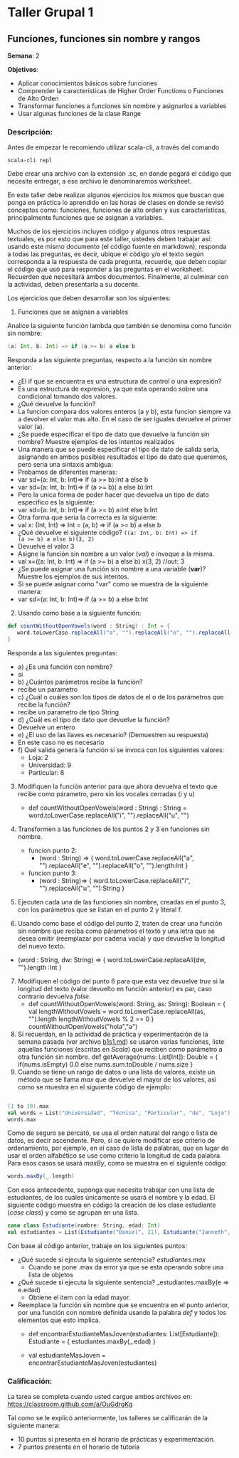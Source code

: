 # Taller Grupal  1
## Funciones, funciones sin nombre y rangos

**Semana**: 2

**Objetivos**:

- Aplicar conocimientos básicos sobre funciones
- Comprender la características de Higher Order Functions o Funciones de Alto Orden
- Transformar funciones a funciones sin nombre y asignarlos a variables
- Usar algunas funciones de la clase Range

### Descripción:

Antes de empezar le recomiendo utilizar scala-cli, a través del comando

```shell
scala-cli repl
```

Debe crear una archivo con la extensión .sc, en donde pegará el código que necesite entregar, a ese archivo le denominaremos worksheet.

En este taller debe realizar algunos ejercicios los mismos que buscan que ponga en práctica lo aprendido en las horas de clases en donde se revisó conceptos como: funciones, funciones de alto orden y sus características, principalmente funciones que se asignan a variables. 

Muchos de los ejercicios incluyen código y algunos otros respuestas textuales, es por esto que para este taller, ustedes deben trabajar así: usando este mismo documento (el código fuente en markdown), responda a todas las preguntas, es decir, ubique el código y/o el texto según corresponda a la respuesta de cada pregunta, recuerde, que deben copiar el código que usó para responder a las preguntas en el worksheet. Recuerden que necesitará ambos documentos. Finalmente, al culminar con la actividad, deben presentarla a su docente.

Los ejercicios que deben desarrollar son los siguientes:

1. Funciones que se asignan a variables

Analice la siguiente función lambda que también se denomina como función sin nombre:

```scala
(a: Int, b: Int) => if (a >= b) a else b
```

Responda a las siguiente preguntas, respecto a la función sin nombre anterior:

- ¿El if que se encuentra es una estructura de control o una expresión?
- Es una estructura de expresion, ya que esta operando sobre una condicional tomando dos valores.
- ¿Qué devuelve la función?
- La funcion compara dos valores enteros (a y b), esta funcion siempre va a devolver el valor mas alto. En el caso de ser iguales devuelve el primer valor (a).
- ¿Se puede especificar el tipo de dato que devuelve la función sin nombre? Muestre ejemplos de los intentos realizados 
- Una manera que se puede especificar el tipo de dato de salida seria, asignando en ambos posibles resultados el tipo de dato que queremos, pero seria una sintaxis ambigua:
- Probamos de diferentes maneras:
- var sd=(a: Int, b: Int)=> if (a >= b):Int a else b
- var sd=(a: Int, b: Int)=> if (a >= b)( a else b):Int
- Pero la unica forma de poder hacer que devuelva un tipo de dato especifico es la siguiente:
- var sd=(a: Int, b: Int)=> if (a >= b) a:Int else b:Int
- Otra forma que seria la correcta es la siguiente:
- val x: (Int, Int) => Int = (a, b) => if (a >= b) a else b
- ¿Qué devuelve el siguiente código? <code>((a: Int, b: Int) => if (a >= b) a else b)(3, 2)</code>
- Devuelve el valor 3
- Asigne la función sin nombre a un valor (_val_) e invoque a la misma.
- val x=((a: Int, b: Int) => if (a >= b) a else b)
  x(3, 2) //out: 3
- ¿Se puede asignar una función sin nombre a una variable (**var**)? Muestre los ejemplos de sus intentos.
- Si se puede asignar como "var" como se muestra de la siguiente manera:
- var sd=(a: Int, b: Int)=> if (a >= b) a else b:Int

2. Usando como base a la siguiente función:

```scala
def countWithoutOpenVowels(word : String) : Int = { 
   word.toLowerCase.replaceAll("a", "").replaceAll("e", "").replaceAll("o", "").length
}
```
Responda a las siguientes preguntas:

   - a) ¿Es una función con nombre? 
   - si
   - b) ¿Cuántos parámetros recibe la función?
   - recibe un parametro
   - c) ¿Cuál o cuáles son los tipos de datos de el o de los parámetros que recibe la función?
   - recibe un parametro de tipo String
   - d) ¿Cuál es el tipo de dato que devuelve la función?
   - Devuelve un entero
   - e) ¿El uso de las llaves es necesario? (Demuestren su respuesta)
   - En este caso no es necesario
   - f) Qué salida genera la función si se invoca con los siguientes valores:
	   - Loja: 2
	   - Universidad: 9
	   - Particular: 8


3. Modifiquen la función anterior para que ahora devuelva el texto que recibe como párametro, pero sin los vocales cerradas (i y u)
   - def countWithoutOpenVowels(word : String) : String =
	 word.toLowerCase.replaceAll("i", "").replaceAll("u", "")
4. Transformen a las funciones de los puntos 2 y 3 en funciones sin nombre.
	- funcion punto 2: 
      - (word : String) => {
        word.toLowerCase.replaceAll("a", "").replaceAll("e", "").replaceAll("o", "").length:Int
        }
   - funcion punto 3:
     - (word : String)=> {
       word.toLowerCase.replaceAll("i", "").replaceAll("u", ""):String
       }
5. Ejecuten cada una de las funciones sin nombre, creadas en el punto 3, con los parámetros que se listan en el punto 2 y literal f.

6. Usando como base el código del punto 2, traten de crear una función sin nombre que reciba como párametros el texto y una letra que se desea omitir (reemplazar por cadena vacía) y que devuelve la longitud del nuevo texto.
- (word : String, dw: String) => {
  word.toLowerCase.replaceAll(dw, "").length
  :Int
  }
7. Modifiquen el código del punto 6 para que esta vez devuelve _true_ si la longitud del texto (valor devuelto en función anterior) es par, caso contrario devuelva _false_.
   - def countWithoutOpenVowels(word: String, as: String): Boolean = {
   val lengthWithoutVowels = word.toLowerCase.replaceAll(as, "").length
   lengthWithoutVowels % 2 == 0
   }
   countWithoutOpenVowels("hola","a")
8. Si recuerdan, en la actividad de práctica y experimentación de la semana pasada (ver archivo [b1s1.md](b1s1.md)) se usaron varias funciones, liste aquellas funciones (escritas en _Scala_) que reciben como parámetro a otra función sin nombre.
   def getAverage(nums: List[Int]): Double = {
   if(nums.isEmpty) 0.0
   else nums.sum.toDouble / nums.size
   }
9. Cuando se tiene un rango de datos o una lista de valores, existe un método que se llama _max_ que devuelve el mayor de los valores, así como se muestra en el siguiente código de ejemplo:

```scala

(1 to 10).max
val words = List("Universidad", "Técnica", "Particular", "de", "Loja")
words.max

```

Como de seguro se percató, se usa el orden natural del rango o lista de datos, es decir ascendente. Pero, si se quiere modificar ese criterio de ordenamiento, por ejemplo, en el caso de lista de palabras, que en lugar de usar el orden alfabético se use como criterio la longitud de cada palabra. Para esos casos se usará _maxBy_, como se muestra en el siguiente código:


```scala
words.maxBy(_.length)
```

Con esos antecedente, suponga que necesita trabajar con una lista de estudiantes, de los cuáles únicamente se usará el nombre y la edad. El siguiente código muestra en código la creación de los clase estudiante (_case class_) y como se agrupan en una lista.

```scala
case class Estudiante(nombre: String, edad: Int)
val estudiantes = List(Estudiante("Daniel", 21), Estudiante("Janneth", 23), Estudiante("Verónica", 22), Estudiante("Ramiro", 24))

```

Con base al código anterior, trabaje en los siguientes puntos:

   * ¿Qué sucede si ejecuta la siguiente sentencia? _estudiantes.max_
     * Cuando se pone .max da error ya que se esta operando sobre una lista de objetos
   * ¿Qué sucede si ejecuta la siguiente sentencia? _estudiantes.maxBy(e => e.edad)
     * Obtiene el item con la edad mayor.
   * Reemplace la función sin nombre que se encuentra en el punto anterior, por una función con nombre definida usando la palabra _def_ y todos los elementos que esto implica.
	 * def encontrarEstudianteMasJoven(estudiantes: List[Estudiante]): Estudiante = {
	 estudiantes.maxBy(_.edad)
	 }

     * val estudianteMasJoven = encontrarEstudianteMasJoven(estudiantes)

### Calificación:

La tarea se completa cuando usted cargue ambos archivos en: https://classroom.github.com/a/OuGdrgKg

Tal como se le explicó anteriormente, los talleres se calificarán de la siguiente manera:
- 10 puntos si presenta en el horario de prácticas y experimentación.
- 7 puntos presenta en el horario de tutoría